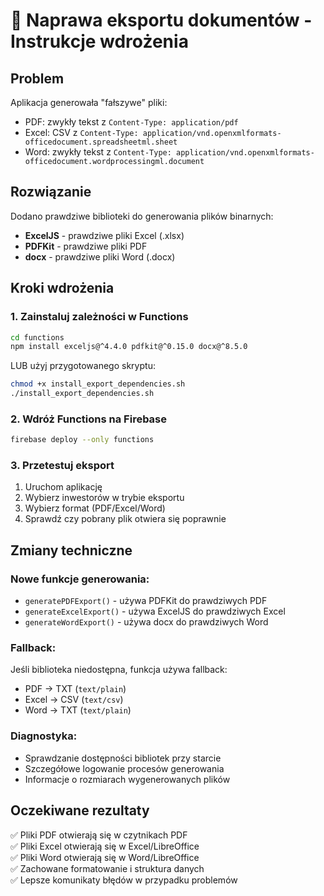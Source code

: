 # 🔧 Naprawa eksportu dokumentów - Instrukcje wdrożenia

## Problem
Aplikacja generowała "fałszywe" pliki:
- PDF: zwykły tekst z `Content-Type: application/pdf`
- Excel: CSV z `Content-Type: application/vnd.openxmlformats-officedocument.spreadsheetml.sheet`
- Word: zwykły tekst z `Content-Type: application/vnd.openxmlformats-officedocument.wordprocessingml.document`

## Rozwiązanie
Dodano prawdziwe biblioteki do generowania plików binarnych:
- **ExcelJS** - prawdziwe pliki Excel (.xlsx)
- **PDFKit** - prawdziwe pliki PDF 
- **docx** - prawdziwe pliki Word (.docx)

## Kroki wdrożenia

### 1. Zainstaluj zależności w Functions
```bash
cd functions
npm install exceljs@^4.4.0 pdfkit@^0.15.0 docx@^8.5.0
```

LUB użyj przygotowanego skryptu:
```bash
chmod +x install_export_dependencies.sh
./install_export_dependencies.sh
```

### 2. Wdróż Functions na Firebase
```bash
firebase deploy --only functions
```

### 3. Przetestuj eksport
1. Uruchom aplikację
2. Wybierz inwestorów w trybie eksportu
3. Wybierz format (PDF/Excel/Word)
4. Sprawdź czy pobrany plik otwiera się poprawnie

## Zmiany techniczne

### Nowe funkcje generowania:
- `generatePDFExport()` - używa PDFKit do prawdziwych PDF
- `generateExcelExport()` - używa ExcelJS do prawdziwych Excel
- `generateWordExport()` - używa docx do prawdziwych Word

### Fallback:
Jeśli biblioteka niedostępna, funkcja używa fallback:
- PDF → TXT (`text/plain`)
- Excel → CSV (`text/csv`)
- Word → TXT (`text/plain`)

### Diagnostyka:
- Sprawdzanie dostępności bibliotek przy starcie
- Szczegółowe logowanie procesów generowania
- Informacje o rozmiarach wygenerowanych plików

## Oczekiwane rezultaty
✅ Pliki PDF otwierają się w czytnikach PDF  
✅ Pliki Excel otwierają się w Excel/LibreOffice  
✅ Pliki Word otwierają się w Word/LibreOffice  
✅ Zachowane formatowanie i struktura danych  
✅ Lepsze komunikaty błędów w przypadku problemów
